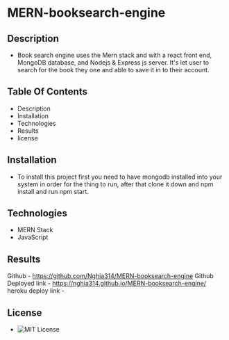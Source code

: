 # MERN-booksearch-engine

## Description
- Book search engine uses the Mern stack and with a react front end, MongoDB database, and Nodejs & Express js server. It's let user to search for the book they one and able to save it in to their account.

## Table Of Contents
- Description
- Installation 
- Technologies 
- Results
- license 

## Installation 
- To install this project first you need to have mongodb installed into your system in order for the thing to run, after that clone it down and npm install and run npm start.

## Technologies
- MERN Stack 
- JavaScript

## Results
Github - https://github.com/Nghia314/MERN-booksearch-engine
Github Deployed link -  https://nghia314.github.io/MERN-booksearch-engine/
heroku deploy link -

## License
- ![MIT License](https://img.shields.io/badge/mit-brightgreen)